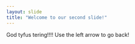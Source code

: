 ```yaml
---
layout: slide
title: "Welcome to our second slide!"
---
```

God tyfus tering!!!!
Use the left arrow to go back!
